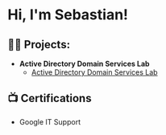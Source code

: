 <h1>Hi, I'm Sebastian! <br/> </h1>

<h2>👨‍💻 Projects:</h2>

- <b>Active Directory Domain Services Lab </b>
  - [Active Directory Domain Services Lab](https://github.com/preciadotech/ActiveDirectoryLab/tree/main)

<h2>📺 Certifications</h2>

- Google IT Support



<!--
**joshmadakor1/joshmadakor1** is a ✨ _special_ ✨ repository because its `README.md` (this file) appears on your GitHub profile.

Here are some ideas to get you started:

- 🔭 I’m currently working on ...
- 🌱 I’m currently learning ...
- 👯 I’m looking to collaborate on ...
- 🤔 I’m looking for help with ...
- 💬 Ask me about ...
- 📫 How to reach me: ...
- 😄 Pronouns: ...
- ⚡ Fun fact: ...
-->
